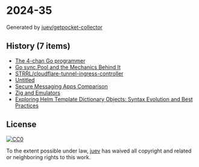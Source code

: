 # 2024-35

Generated by [juev/getpocket-collector](https://github.com/juev/getpocket-collector)

## History (7 items)

- [The 4-chan Go programmer](https://dolthub.com/blog/2024-08-23-the-4-chan-go-programmer/)
- [Go sync.Pool and the Mechanics Behind It](https://victoriametrics.com/blog/go-sync-pool/)
- [STRRL/cloudflare-tunnel-ingress-controller](https://github.com/STRRL/cloudflare-tunnel-ingress-controller)
- [Untitled](https://neil.computer/notes/how-to-setup-minimal-zfs-nas-without-truenas/)
- [Secure Messaging Apps Comparison](https://www.securemessagingapps.com/)
- [Zig and Emulators](https://floooh.github.io/2024/08/24/zig-and-emulators.html)
- [Exploring Helm Template Dictionary Objects: Syntax Evolution and Best Practices](https://dev.to/mrshimpi17/exploring-helm-template-dictionary-objects-syntax-evolution-and-best-practices-ikk)

## License

[![CC0](https://mirrors.creativecommons.org/presskit/buttons/88x31/svg/cc-zero.svg)](https://creativecommons.org/publicdomain/zero/1.0/)

To the extent possible under law, [juev](https://github.com/juev) has waived all copyright and related or neighboring rights to this work.
